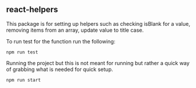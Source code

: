 ## react-helpers
This package is for setting up helpers such as checking isBlank for a value, removing items from an array, update value to title case.

To run test for the function run the following:
```
npm run test
```
Running the project but this is not meant for running but rather a quick way of grabbing what is needed for quick setup.
```
npm run start
```